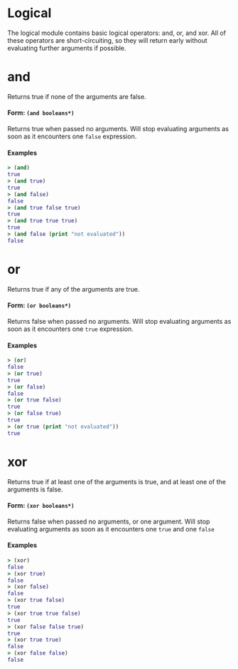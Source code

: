 # Logical

The logical module contains basic logical operators: and, or, and xor.
All of these operators are short-circuiting, so they will return
early without evaluating further arguments if possible.

# and
Returns true if none of the arguments are false.
#### Form: `(and booleans*)`
Returns true when passed no arguments.  Will stop evaluating arguments
as soon as it encounters one `false` expression.
#### Examples
```clojure
> (and)
true
> (and true)
true
> (and false)
false
> (and true false true)
true
> (and true true true)
true
> (and false (print "not evaluated"))
false
```

# or
Returns true if any of the arguments are true.
#### Form: `(or booleans*)`
Returns false when passed no arguments.  Will stop evaluating arguments
as soon as it encounters one `true` expression.
#### Examples
```clojure
> (or)
false
> (or true)
true
> (or false)
false
> (or true false)
true
> (or false true)
true
> (or true (print "not evaluated"))
true
```

# xor
Returns true if at least one of the arguments is true, and at least one of the arguments is false.
#### Form: `(xor booleans*)`
Returns false when passed no arguments, or one argument.  Will stop
evaluating arguments as soon as it encounters one `true` and one `false`
#### Examples
```clojure
> (xor)
false
> (xor true)
false
> (xor false)
false
> (xor true false)
true
> (xor true true false)
true
> (xor false false true)
true
> (xor true true)
false
> (xor false false)
false
```
